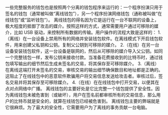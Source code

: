 一些完整服务的钱包也是按照两个分离的钱包程序来运行的：一个程序扮演只用于签名的钱包（通常被叫做“离线钱包”），另一个程序扮演网络钱包（通称被叫做“在线钱包”或“监听钱包”）。
离线钱包的得名因为它是运行在一台不联网的设备上，极大程度的抵御了攻击的媒介。按照这样的方式，通常需要用户通过可移除的媒介，比如 USB 驱动，来控制所有数据的传输。用户操作的流程大致是这样的：
1.（离线）在一台设备上禁用所有的网络并安装钱包软件。在离线模式下开启钱包软件，用来创建父私钥和公钥。复制父公钥到可移除的媒介。
2.（在线）在另一台设备安装钱包软件，这一台设备是联网的，然后从可移除的媒介导入父公钥。如同一个完整钱包一样，发布公钥来接收付款。当准备花费接收到的比特币时，通过钱包填写输出的细节然后生成未签名的交易，将其保存至可移除媒介。
3.（离线）在离线这端打开未签名的交易，审核交易的输出细节确保数目和地址都是正确的。这阻止了在线钱包中的恶意软件欺骗用户将交易信息发送给攻击者。审核过后，签名交易并将其保存至可移除媒介。
4.（在线）在在线钱包中打开交易，以便其在点对点网络中广播。
离线钱包的主要好处是它比完整一个钱包提供了安全性。因为离线钱包未被危害到（或破坏），用户在签名前都审核所有的交易信息，那么用户的比特币就是安全的，就算在线钱包已经被危害到。
离线钱包主要的弊端就是它很麻烦。为了最大的安全性，它需要用户为了离线的事务贡献一台电脑。